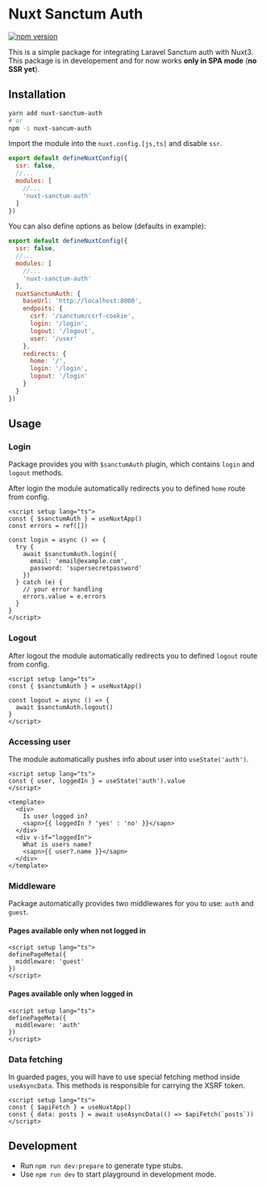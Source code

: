 # Nuxt Sanctum Auth

[![npm version](https://badge.fury.io/js/nuxt-sanctum-auth.svg)](https://badge.fury.io/js/nuxt-sanctum-auth)

This is a simple package for integrating Laravel Sanctum auth with Nuxt3.
This package is in developement and for now works **only in SPA mode** (**no SSR yet**).

## Installation

```bash
yarn add nuxt-sanctum-auth
# or
npm -i nuxt-sancum-auth
```

Import the module into the `nuxt.config.[js,ts]` and disable `ssr`.

```js
export default defineNuxtConfig({
  ssr: false,
  //...
  modules: [
    //...
    'nuxt-sanctum-auth'
  ]
})
```

You can also define options as below (defaults in example):

```js
export default defineNuxtConfig({
  ssr: false,
  //...
  modules: [
    //...
    'nuxt-sanctum-auth'
  ],
  nuxtSanctumAuth: {
    baseUrl: 'http://localhost:8000',
    endpoits: {
      csrf: '/sanctum/csrf-cookie',
      login: '/login',
      logout: '/logout',
      user: '/user'
    },
    redirects: {
      home: '/',
      login: '/login',
      logout: '/login'
    }
  }
})
```

## Usage

### Login

Package provides you with `$sanctumAuth` plugin, which contains `login` and `logout` methods.

After login the module automatically redirects you to defined `home` route from config.

```vue
<script setup lang="ts">
const { $sanctumAuth } = useNuxtApp()
const errors = ref([])

const login = async () => {
  try {
    await $sanctumAuth.login({
      email: 'email@example.com',
      password: 'supersecretpassword'
    })
  } catch (e) {
    // your error handling
    errors.value = e.errors
  }
}
</script>
```

### Logout

After logout the module automatically redirects you to defined `logout` route from config.

```vue
<script setup lang="ts">
const { $sanctumAuth } = useNuxtApp()

const logout = async () => {
  await $sanctumAuth.logout()
}
</script>
```

### Accessing user

The module automatically pushes info about user into `useState('auth')`.

```vue
<script setup lang="ts">
const { user, loggedIn } = useState('auth').value
</script>

<template>
  <div>
    Is user logged in?
    <sapn>{{ loggedIn ? 'yes' : 'no' }}</sapn>
  </div>
  <div v-if="loggedIn">
    What is users name?
    <sapn>{{ user?.name }}</sapn>
  </div>
</template>
```

### Middleware

Package automatically provides two middlewares for you to use: `auth` and `guest`.

#### Pages available only when not logged in

```vue
<script setup lang="ts">
definePageMeta({
  middleware: 'guest'
})
</script>
```

#### Pages available only when logged in

```vue
<script setup lang="ts">
definePageMeta({
  middleware: 'auth'
})
</script>
```

### Data fetching

In guarded pages, you will have to use special fetching method inside `useAsyncData`. This methods is responsible for carrying the XSRF token.

```vue
<script setup lang="ts">
const { $apiFetch } = useNuxtApp()
const { data: posts } = await useAsyncData(() => $apiFetch(`posts`))
</script>
```

## Development

- Run `npm run dev:prepare` to generate type stubs.
- Use `npm run dev` to start playground in development mode.
